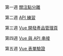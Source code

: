 
第一週 [關注點分離](https://zizihaha.github.io/LiveCourse-js/w1-todolist/)

第二週 [API 練習](https://zizihaha.github.io/LiveCourse-js/w2-API/)

第三週 [Vue 開發產品管理頁](https://zizihaha.github.io/LiveCourse-js/w3-productPage/)

第四週 [Vue 與 API 串接](https://zizihaha.github.io/LiveCourse-js/w4-component/Login.html)

第五週 [Vue 表單驗證](https://zizihaha.github.io/LiveCourse-js/w5-formValidation/index.html)
